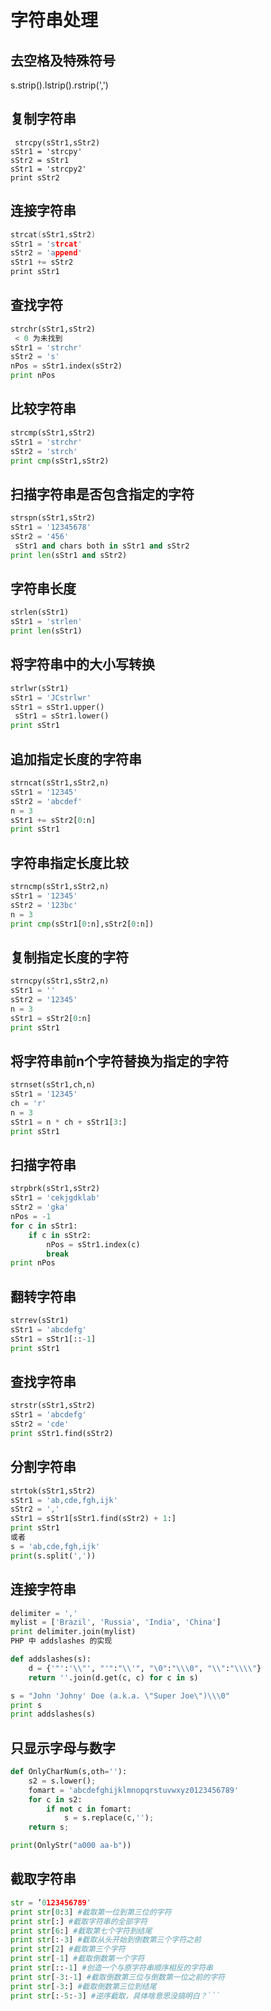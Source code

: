 

# 字符串处理
## 去空格及特殊符号
s.strip().lstrip().rstrip(',')
## 复制字符串
```
 strcpy(sStr1,sStr2)
sStr1 = 'strcpy'
sStr2 = sStr1
sStr1 = 'strcpy2'
print sStr2
```
## 连接字符串

```c
strcat(sStr1,sStr2)
sStr1 = 'strcat'
sStr2 = 'append'
sStr1 += sStr2
print sStr1
```

## 查找字符
```python
strchr(sStr1,sStr2)
 < 0 为未找到
sStr1 = 'strchr'
sStr2 = 's'
nPos = sStr1.index(sStr2)
print nPos
```
## 比较字符串
```python
strcmp(sStr1,sStr2)
sStr1 = 'strchr'
sStr2 = 'strch'
print cmp(sStr1,sStr2)
```
## 扫描字符串是否包含指定的字符
```python
strspn(sStr1,sStr2)
sStr1 = '12345678'
sStr2 = '456'
 sStr1 and chars both in sStr1 and sStr2
print len(sStr1 and sStr2)
```
## 字符串长度
```python
strlen(sStr1)
sStr1 = 'strlen'
print len(sStr1)
```
## 将字符串中的大小写转换
```python
strlwr(sStr1)
sStr1 = 'JCstrlwr'
sStr1 = sStr1.upper()
 sStr1 = sStr1.lower()
print sStr1
```
## 追加指定长度的字符串
```python
strncat(sStr1,sStr2,n)
sStr1 = '12345'
sStr2 = 'abcdef'
n = 3
sStr1 += sStr2[0:n]
print sStr1
```
## 字符串指定长度比较
```python
strncmp(sStr1,sStr2,n)
sStr1 = '12345'
sStr2 = '123bc'
n = 3
print cmp(sStr1[0:n],sStr2[0:n])
```
## 复制指定长度的字符
```python
strncpy(sStr1,sStr2,n)
sStr1 = ''
sStr2 = '12345'
n = 3
sStr1 = sStr2[0:n]
print sStr1
```
## 将字符串前n个字符替换为指定的字符
```python
strnset(sStr1,ch,n)
sStr1 = '12345'
ch = 'r'
n = 3
sStr1 = n * ch + sStr1[3:]
print sStr1
```
## 扫描字符串
```python
strpbrk(sStr1,sStr2)
sStr1 = 'cekjgdklab'
sStr2 = 'gka'
nPos = -1
for c in sStr1:
    if c in sStr2:
        nPos = sStr1.index(c)
        break
print nPos
```
## 翻转字符串
```python
strrev(sStr1)
sStr1 = 'abcdefg'
sStr1 = sStr1[::-1]
print sStr1
```

## 查找字符串
```python
strstr(sStr1,sStr2)
sStr1 = 'abcdefg'
sStr2 = 'cde'
print sStr1.find(sStr2)
```
## 分割字符串
```python
strtok(sStr1,sStr2)
sStr1 = 'ab,cde,fgh,ijk'
sStr2 = ','
sStr1 = sStr1[sStr1.find(sStr2) + 1:]
print sStr1
或者
s = 'ab,cde,fgh,ijk'
print(s.split(','))
```
##  连接字符串

```python
delimiter = ','
mylist = ['Brazil', 'Russia', 'India', 'China']
print delimiter.join(mylist)
PHP 中 addslashes 的实现

def addslashes(s):
    d = {'"':'\\"', "'":"\\'", "\0":"\\\0", "\\":"\\\\"}
    return ''.join(d.get(c, c) for c in s)

s = "John 'Johny' Doe (a.k.a. \"Super Joe\")\\\0"
print s
print addslashes(s)
```

## 只显示字母与数字

```python
def OnlyCharNum(s,oth=''):
    s2 = s.lower();
    fomart = 'abcdefghijklmnopqrstuvwxyz0123456789'
    for c in s2:
        if not c in fomart:
            s = s.replace(c,'');
    return s;

print(OnlyStr("a000 aa-b"))
```
## 截取字符串
```python
str = ’0123456789′
print str[0:3] #截取第一位到第三位的字符
print str[:] #截取字符串的全部字符
print str[6:] #截取第七个字符到结尾
print str[:-3] #截取从头开始到倒数第三个字符之前
print str[2] #截取第三个字符
print str[-1] #截取倒数第一个字符
print str[::-1] #创造一个与原字符串顺序相反的字符串
print str[-3:-1] #截取倒数第三位与倒数第一位之前的字符
print str[-3:] #截取倒数第三位到结尾
print str[:-5:-3] #逆序截取，具体啥意思没搞明白？```
